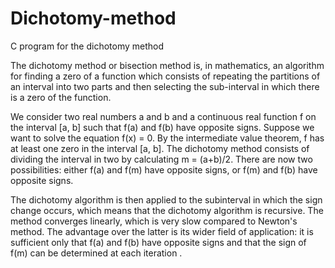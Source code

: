 # Dichotomy-method
C program for the dichotomy method

The dichotomy method or bisection method is, in mathematics, an algorithm for finding a zero of a function which consists of repeating the partitions of an interval into two parts and then selecting the sub-interval in which there is a zero of the function.

We consider two real numbers a and b and a continuous real function f on the interval [a, b] such that f(a) and f(b) have opposite signs. Suppose we want to solve the equation f(x) = 0. By the intermediate value theorem, f has at least one zero in the interval [a, b]. The dichotomy method consists of dividing the interval in two by calculating m = (a+b)/2. There are now two possibilities: either f(a) and f(m) have opposite signs, or f(m) and f(b) have opposite signs.

The dichotomy algorithm is then applied to the subinterval in which the sign change occurs, which means that the dichotomy algorithm is recursive.
The method converges linearly, which is very slow compared to Newton's method. The advantage over the latter is its wider field of application: it is sufficient only that f(a) and f(b) have opposite signs and that the sign of f(m) can be determined at each iteration .
